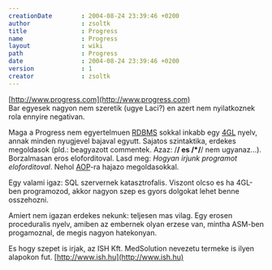 ```yaml
---
creationDate        : 2004-08-24 23:39:46 +0200 
author              : zsoltk 
title               : Progress 
name                : Progress 
layout              : wiki 
path                : Progress 
date                : 2004-08-24 23:39:46 +0200 
version             : 1 
creator             : zsoltk 
---
```

[http://www.progress.com](http://www.progress.com)<br/>
Bar egyesek nagyon nem szeretik (ugye Laci?) en azert nem nyilatkoznek rola ennyire negativan.

Maga a Progress nem egyertelmuen [RDBMS](RDBMS.html) sokkal inkabb egy [4GL](4GL.html) nyelv, annak minden nyugjevel bajaval egyutt. Sajatos szintaktika, erdekes megoldasok (pld.: beagyazott commentek. Azaz: /**/ es /*/**/ nem ugyanaz...). Borzalmasan eros eloforditoval. Lasd meg: _Hogyan irjunk programot eloforditoval_. Nehol [AOP](AOP.html)-ra hajazo megoldasokkal.

Egy valami igaz: SQL szervernek katasztrofalis. Viszont olcso es ha 4GL-ben programozod, akkor nagyon szep es gyors dolgokat lehet benne osszehozni.

Amiert nem igazan erdekes nekunk: teljesen mas vilag. Egy erosen proceduralis nyelv, amiben az embernek olyan erzese van, mintha ASM-ben progamoznal, de megis nagyon hatekonyan.

Es hogy szepet is irjak, az ISH Kft. MedSolution nevezetu termeke is ilyen alapokon fut. [http://www.ish.hu](http://www.ish.hu)
